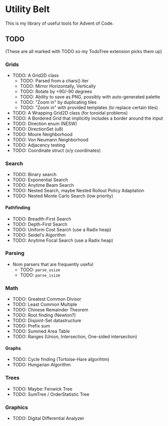 # Utility Belt

This is my library of useful tools for Advent of Code.

## TODO

(These are all marked with TODO so my TodoTree extension picks them up)

### Grids

- TODO: A Grid2D class
  - TODO: Parsed from a chars() iter
  - TODO: Mirror Horizontally, Vertically
  - TODO: Rotate by +90/-90 degrees
  - TODO: Ability to save as PNG, possibly with auto-generated palette
  - TODO: "Zoom in" by duplicating tiles
  - TODO: "Zoom in" with provided templates (to replace certain tiles)
- TODO: A Wrapping Grid2D class (for toroidal problems)
- TODO: A Bordered Grid that implicitly includes a border around the input
- TODO: Direction enum (NESW)
- TODO: DirectionSet (u8)
- TODO: Moore Neighborhood
- TODO: Von Neumann Neighborhood
- TODO: Adjacency testing
- TODO: Coordinate struct (x/y coordinates)

### Search

- TODO: Binary search
- TODO: Exponential Search
- TODO: Anytime Beam Search
- TODO: Nested Search, maybe Nested Rollout Policy Adaptation
- TODO: Nested Monte Carlo Search (low priority)

#### Pathfinding

- TODO: Breadth-First Search
- TODO: Depth-First Search
- TODO: Uniform Cost Search (use a Radix heap)
- TODO: Seidel's Algorithm
- TODO: Anytime Focal Search (use a Radix heap)

### Parsing

- Nom parsers that are frequently useful
  - TODO: `parse_usize`
  - TODO: `parse_isize`

### Math

- TODO: Greatest Common Divisor
- TODO: Least Common Multiple
- TODO: Chinese Remainder Theorem
- TODO: Root finding (Newton?)
- TODO: Disjoint-Set datastructure
- TODO: Prefix sum
- TODO: Summed Area Table
- TODO: Ranges (Union, Intersection, One-sided intersection)

#### Graphs

- TODO: Cycle finding (Tortoise-Hare algorihtm)
- TODO: Hungarian Algorithm

### Trees

- TODO: Maybe: Fenwick Tree
- TODO: SumTree / OrderStatistic Tree

### Graphics

- TODO: Digital Differential Analyzer
